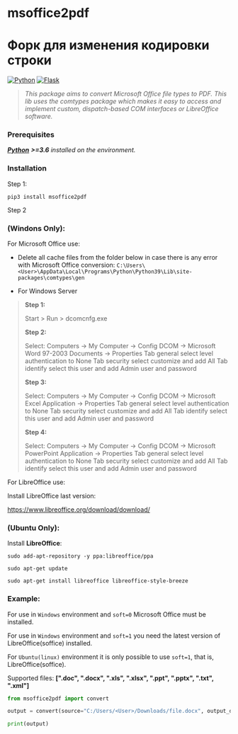 # msoffice2pdf

# Форк для изменения кодировки строки


[![Python](https://badgen.net/badge/language/python/orange?icon=python)]()
[![Flask](https://badgen.net/badge/type/library/red?icon=)]()

>_This package aims to convert Microsoft Office file types to PDF. This lib uses the comtypes package which makes it easy to access and implement custom, dispatch-based COM interfaces or LibreOffice software._

### Prerequisites

*_**[Python](https://www.python.org/downloads/)**_ **>=3.6** installed on the environment.*

### Installation

Step 1:

```
pip3 install msoffice2pdf
```

Step 2

### (Windons Only):

For Microsoft Office use:

*   Delete all cache files from the folder below in case there is any error with Microsoft Office conversion:
 `C:\Users\<User>\AppData\Local\Programs\Python\Python39\Lib\site-packages\comtypes\gen`

*   For Windows Server

> **Step 1:**
>
> Start > Run > dcomcnfg.exe
>
> **Step 2:**
>
>  Select: Computers -> My Computer -> Config DCOM -> Microsoft Word 97-2003 Documents -> Properties
>  Tab general select level authentication to None
>  Tab security select customize and add All
>  Tab identify select this user and add Admin user and password
>  
> **Step 3:**
>  
> Select: Computers -> My Computer -> Config DCOM -> Microsoft Excel Application -> Properties
> Tab general select level authentication to None
> Tab security select customize and add All
> Tab identify select this user and add Admin user and password
>  
> **Step 4:**
>  
> Select: Computers -> My Computer -> Config DCOM -> Microsoft PowerPoint Application -> Properties
> Tab general select level authentication to None
> Tab security select customize and add All
> Tab identify select this user and add Admin user and password


For LibreOffice use:

Install LibreOffice last version:

https://www.libreoffice.org/download/download/

###  (Ubuntu Only):

Install **LibreOffice**:

`sudo add-apt-repository -y ppa:libreoffice/ppa`

`sudo apt-get update`

`sudo apt-get install libreoffice libreoffice-style-breeze`

### Example:

For use in `Windows` environment and `soft=0` Microsoft Office must be installed.

For use in `Windows` environment and `soft=1` you need the latest version of LibreOffice(soffice) installed.

For `Ubuntu(linux)` environment it is only possible to use `soft=1`, that is, LibreOffice(soffice).

Supported files: **[".doc", ".docx", ".xls", ".xlsx", ".ppt", ".pptx", ".txt", ".xml"]**

```python
from msoffice2pdf import convert

output = convert(source="C:/Users/<User>/Downloads/file.docx", output_dir="C:/Users/<User>/Downloads", soft=0)

print(output)
```

